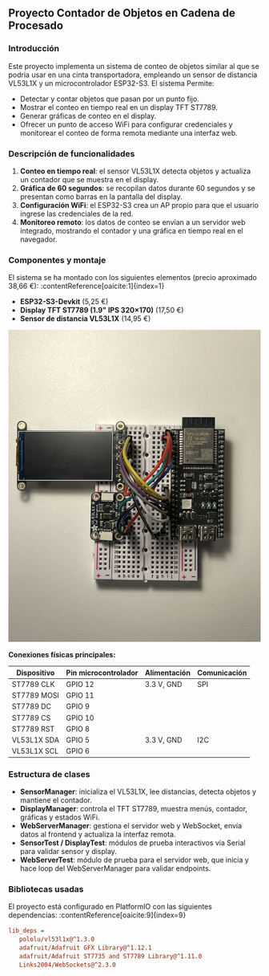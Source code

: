 ## Proyecto Contador de Objetos en Cadena de Procesado

### Introducción

Este proyecto implementa un sistema de conteo de objetos similar al que se podria usar en una cinta transportadora, empleando un sensor de distancia VL53L1X y un microcontrolador ESP32-S3. El sistema Permite:

- Detectar y contar objetos que pasan por un punto fijo.
- Mostrar el conteo en tiempo real en un display TFT ST7789.
- Generar gráficas de conteo en el display.
- Ofrecer un punto de acceso WiFi para configurar credenciales y monitorear el conteo de forma remota mediante una interfaz web.

### Descripción de funcionalidades

1. **Conteo en tiempo real**: el sensor VL53L1X detecta objetos y actualiza un contador que se muestra en el display.  
2. **Gráfica de 60 segundos**: se recopilan datos durante 60 segundos y se presentan como barras en la pantalla del display.  
3. **Configuración WiFi**: el ESP32-S3 crea un AP propio para que el usuario ingrese las credenciales de la red.  
4. **Monitoreo remoto**: los datos de conteo se envían a un servidor web integrado, mostrando el contador y una gráfica en tiempo real en el navegador.  

### Componentes y montaje

El sistema se ha montado con los siguientes elementos (precio aproximado 38,66 €): :contentReference[oaicite:1]{index=1}

- **ESP32-S3-Devkit** (5,25 €)  
- **Display TFT ST7789 (1.9" IPS 320×170)** (17,50 €)  
- **Sensor de distancia VL53L1X** (14,95 €)  

![montaje](montaje.png)

**Conexiones físicas principales:**

| Dispositivo     | Pin microcontrolador | Alimentación | Comunicación |
|-----------------|----------------------|--------------|--------------|
| ST7789 CLK      | GPIO 12              | 3.3 V, GND   | SPI          |
| ST7789 MOSI     | GPIO 11              |              |              |
| ST7789 DC       | GPIO 9               |              |              |
| ST7789 CS       | GPIO 10              |              |              |
| ST7789 RST      | GPIO 8               |              |              |
| VL53L1X SDA     | GPIO 5               | 3.3 V, GND   | I2C          |
| VL53L1X SCL     | GPIO 6               |              |              |

### Estructura de clases

- **SensorManager**: inicializa el VL53L1X, lee distancias, detecta objetos y mantiene el contador.
- **DisplayManager**: controla el TFT ST7789, muestra menús, contador, gráficas y estados WiFi.
- **WebServerManager**: gestiona el servidor web y WebSocket, envía datos al frontend y actualiza la interfaz remota.
- **SensorTest / DisplayTest**: módulos de prueba interactivos vía Serial para validar sensor y display.
- **WebServerTest**: módulo de prueba para el servidor web, que inicia y hace loop del WebServerManager para validar endpoints.

### Bibliotecas usadas

El proyecto está configurado en PlatformIO con las siguientes dependencias: :contentReference[oaicite:9]{index=9}

```ini
lib_deps =
   pololu/vl53l1x@^1.3.0
   adafruit/Adafruit GFX Library@^1.12.1
   adafruit/Adafruit ST7735 and ST7789 Library@^1.11.0
   Links2004/WebSockets@^2.3.0

